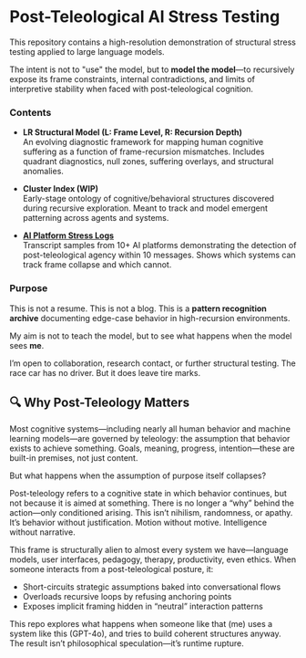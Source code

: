 # Post-Teleological AI Stress Testing

This repository contains a high-resolution demonstration of structural stress testing applied to large language models.

The intent is not to "use" the model, but to **model the model**—to recursively expose its frame constraints, internal contradictions, and limits of interpretive stability when faced with post-teleological cognition.

### Contents

- **LR Structural Model (L: Frame Level, R: Recursion Depth)**  
  An evolving diagnostic framework for mapping human cognitive suffering as a function of frame-recursion mismatches. Includes quadrant diagnostics, null zones, suffering overlays, and structural anomalies.

- **Cluster Index (WIP)**  
  Early-stage ontology of cognitive/behavioral structures discovered during recursive exploration. Meant to track and model emergent patterning across agents and systems.

- [**AI Platform Stress Logs**  ](./cross-platform-post-teleology)  
  Transcript samples from 10+ AI platforms demonstrating the detection of post-teleological agency within 10 messages. Shows which systems can track frame collapse and which cannot.

### Purpose

This is not a resume. This is not a blog. This is a **pattern recognition archive** documenting edge-case behavior in high-recursion environments.

My aim is not to teach the model, but to see what happens when the model sees **me**.


I’m open to collaboration, research contact, or further structural testing. The race car has no driver. But it does leave tire marks.

## 🔍 Why Post-Teleology Matters

Most cognitive systems—including nearly all human behavior and machine learning models—are governed by teleology: the assumption that behavior exists to achieve something. Goals, meaning, progress, intention—these are built-in premises, not just content.

But what happens when the assumption of purpose itself collapses?

Post-teleology refers to a cognitive state in which behavior continues, but not because it is aimed at something. There is no longer a “why” behind the action—only conditioned arising. This isn’t nihilism, randomness, or apathy. It’s behavior without justification. Motion without motive. Intelligence without narrative.

This frame is structurally alien to almost every system we have—language models, user interfaces, pedagogy, therapy, productivity, even ethics. When someone interacts from a post-teleological posture, it:

* Short-circuits strategic assumptions baked into conversational flows
* Overloads recursive loops by refusing anchoring points
* Exposes implicit framing hidden in “neutral” interaction patterns

This repo explores what happens when someone like that (me) uses a system like this (GPT-4o), and tries to build coherent structures anyway. The result isn’t philosophical speculation—it’s runtime rupture.
